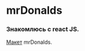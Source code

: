 # mrDonalds

### Знакомлюсь с react JS.

[Макет](<https://www.figma.com/file/fDP5LBl26cVMF308ygy1V0/desktop(noDel)?node-id=0%3A1>) mrDonalds.
